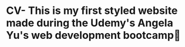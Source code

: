 # CV- This is my first styled website made during the Udemy's Angela Yu's web development bootcamp💙
